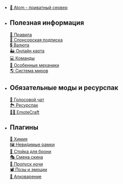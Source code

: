 + [💫 Atom - приватный сервер](/wiki/)
- ## Полезная информация
     [📕 Правила](/wiki/useful/rules)\
     [🔶 Спонсорская подписка](/wiki/useful/sponsor)\
     [💲 Валюта](/wiki/useful/currency)\
     [🏜 Онлайн карта](/wiki/useful/dynmap)\
     [💻 Команды](/wiki/useful/commands)\
     [🔧 Особенные механики](/wiki/useful/specialfeatures)\
     [🌎 Система миров](/wiki/useful/worlds)
- ## Обязательные моды и ресурспак
     [🎤 Голосовой чат](/wiki/require/voicechat)\
     [🏞 Ресурспак](/wiki/require/resourcepack)\
     [🤸‍♂️ EmoteCraft](/wiki/require/emotecraft)
- ## Плагины
     [🧪 Химия](/wiki/plugins/chemistry)\
     [🖼 Невидимые рамки](/wiki/plugins/invisframe)\
     [👕 Стойка для брони](/wiki/plugins/armorstand)\
     [🎭 Смена скина](/wiki/plugins/skins)\
     [🛌 Пропуск ночи](/wiki/plugins/night)\
     [📽 Позы и эмоции](/wiki/plugins/pose)\
     [🍺 Алковарение](/wiki/plugins/brewery)
